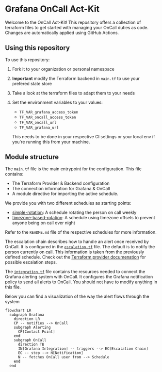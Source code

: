 # Grafana OnCall Act-Kit

Welcome to the OnCall Act-Kit! This repository offers a collection of terraform
files to get started with managing your OnCall duties as code. Changes are
automatically applied using GitHub Actions.

## Using this repository
To use this repository:

1. Fork it to your organization or personal namespace
1. **Important** modify the Terraform backend in `main.tf` to use your prefered state store
1. Take a look at the terraform files to adapt them to your needs
1. Set the environment variables to your values:
    + `TF_VAR_grafana_access_token`
    + `TF_VAR_oncall_access_token`
    + `TF_VAR_oncall_url`
    + `TF_VAR_grafana_url`

    This needs to be done in your respective CI settings or your local env if
    you're running this from your machine.

## Module structure

The `main.tf` file is the main entrypoint for the configuration.
This file contains:

* The Terraform Provider & Backend configuration
* The connection information for Grafana & OnCall
* A module directive for importing the active schedule.

We provide you with two different schedules as starting points:
* [simple-rotation](./schedules/simple-rotation): A schedule rotating the person on call weekly
* [timezone-based-rotation](./schedules/timezone-based-rotation): A schedule using timezone offsets to prevent anyone being on call over night

Refer to the `README.md` file of the respective schedules for more information.

The escalation chain describes how to handle an alert once received by OnCall.
It is configured in the [`escalation.tf`](./escalation.tf) file.
The default is to notify the person currently on call.
This information is taken from the previously defined schedule.
Check out the [Terraform provider documenation](https://registry.terraform.io/providers/grafana/grafana/latest/docs/resources/oncall_escalation) for possible escalation steps.

The [`integration.tf`](./integration.tf) file contains the resources needed to connect the Grafana alerting system with OnCall.
It configures the Grafana notification policy to send all alerts to OnCall.
You should not have to modify anything in this file.

Below you can find a visualization of the way the alert flows through the system

```mermaid
flowchart LR
  subgraph Grafana
    direction LR
    CP -- notifies --> OnCall
    subgraph Alerting
      CP[Contact Point]
    end
    subgraph OnCall
      direction TB
      IN[Grafana Integration] -- triggers --> EC[Escalation Chain]
      EC -- step --> N[Notification]
      N -- fetches OnCall user from --> Schedule
    end
  end
```

